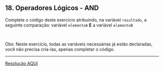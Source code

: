 <div class="layout-pane__container"><div id="main-splitpane-left" class="coding-question__left-pane"><section class="question-view__title-wrapper"><h1 class="question-view__title">18. Operadores Lógicos - AND</h1></section><section class="question-view__instruction"><div class="candidate-rich-text"><div id="5d4s497ihtg-instruction"><p>Complete o código deste exercício atribuindo, na variável <code>resultado</code>, a seguinte comparação: variável <code>elementoA</code>&nbsp;<strong>E</strong> a variável&nbsp;<code>elementoB</code></p>

<p>&nbsp;</p>

<p>Obs: Neste exercício, todas as variáveis necessárias já estão declaradas, você não precisa cria-las, apenas completar o código.&nbsp;</p>
</div></div></section></div></div>

____

[Resolução AQUI](./resolucao.js)